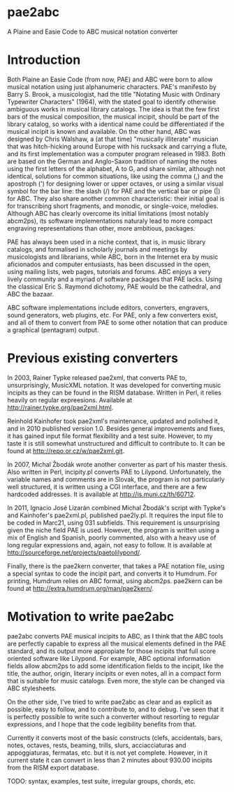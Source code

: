 pae2abc
=======

A Plaine and Easie Code to ABC musical notation converter


Introduction
============

Both Plaine an Easie Code (from now, PAE) and ABC were born to allow
musical notation using just alphanumeric characters.  PAE's manifesto
by Barry S. Brook, a musicologist, had the title "Notating Music with
Ordinary Typewriter Characters" (1964), with the stated goal to
identify otherwise ambiguous works in musical library catalogs.  The
idea is that the few first bars of the musical composition, the
musical incipit, should be part of the library catalog, so works with
a identical name could be differentiated if the musical incipit is
known and available.  On the other hand, ABC was designed by Chris
Walshaw, a (at that time) "musically illiterate" musician that was
hitch-hicking around Europe with his rucksack and carrying a flute,
and its first implementation was a computer program released in 1983.
Both are based on the German and Anglo-Saxon tradition of naming the
notes using the first letters of the alphabet, A to G, and share
similar, although not identical, solutions for common situations, like
using the comma (,) and the apostroph (') for designing lower or upper
octaves, or using a similar visual symbol for the bar line: the slash
(/) for PAE and the vertical bar or pipe (|) for ABC.  They also share
another common characteristic: their initial goal is for transcribing
short fragments, and monodic, or single-voice, melodies.  Although ABC
has clearly overcome its initial limitations (most notably abcm2ps),
its software implementations naturaly lead to more compact engraving
representations than other, more ambitious, packages.

PAE has always been used in a niche context, that is, in music library
catalogs, and formalised in scholarly journals and meetings by
musicologists and librarians, while ABC, born in the Internet era by
music aficionados and computer entusiasts, has been discussed in the
open, using mailing lists, web pages, tutorials and forums.  ABC
enjoys a very lively community and a myriad of software packages that
PAE lacks.  Using the classical Eric S. Raymond dichotomy, PAE would
be the cathedral, and ABC the bazaar.

ABC software implementations include editors, converters, engravers,
sound generators, web plugins, etc.  For PAE, only a few converters
exist, and all of them to convert from PAE to some other notation that
can produce a graphical (pentagram) output.


Previous existing converters
============================

In 2003, Rainer Typke released pae2xml, that converts PAE to,
unsurprisingly, MusicXML notation.  It was developed for converting
music incipits as they can be found in the RISM database.  Written in
Perl, it relies heavily on regular expreesions.  Available at
http://rainer.typke.org/pae2xml.html.

Reinhold Kainhofer took pae2xml's maintenance, updated and polished
it, and in 2010 published version 1.0.  Besides general improvements
and fixes, it has gained input file format flexibility and a test
suite.  However, to my taste it is still somewhat unstructured and
difficult to contribute to.  It can be found at
http://repo.or.cz/w/pae2xml.git.

In 2007, Michal Žbodák wrote another converter as part of his master
thesis.  Also written in Perl, incipity.pl converts PAE to Lilypond.
Unfortunately, the variable names and comments are in Slovak, the
program is not particularly well structured, it is written using a CGI
interface, and there are a few hardcoded addresses.  It is available
at http://is.muni.cz/th/60712.

In 2011, Ignacio José Lizarán combined Michal Žbodák's script with
Typke's and Kainhofer's pae2xml.pl, published pae2ly.pl.  It requires
the input file to be coded in Marc21, using 031 subfields.  This
requirement is unsurprising given the niche field PAE is used.
However, the program is written using a mix of English and Spanish,
poorly commented, also with a heavy use of long regular expressions
and, again, not easy to follow.  It is available at
http://sourceforge.net/projects/paetolilypond/.

Finally, there is the pae2kern converter, that takes a PAE notation
file, using a special syntax to code the incipit part, and converts it
to Humdrum.  For printing, Humdrum relies on ABC format, using
abcm2ps.  pae2kern can be found at
http://extra.humdrum.org/man/pae2kern/.


Motivation to write pae2abc
===========================
pae2abc converts PAE musical incipits to ABC, as I think that the ABC
tools are perfectly capable to express all the musical elements
defined in the PAE standard, and its output more appropiate for those
incipits that full score oriented software like Lilypond.  For
example, ABC optional information fields allow abcm2ps to add some
identification fields to the incipit, like the title, the author,
origin, literary incipits or even notes, all in a compact form that is
suitable for music catalogs.  Even more, the style can be changed via
ABC stylesheets.

On the other side, I've tried to write pae2abc as clear and as
explicit as possible, easy to follow, and to contribute to, and to
debug.  I've seen that it is perfectly possible to write such a
converter without resorting to regular expressions, and I hope that
the code legibility benefits from that.

Currently it converts most of the basic constructs (clefs,
accidentals, bars, notes, octaves, rests, beaming, trills, slurs,
acciacciaturas and appoggiaturas, fermatas, etc. but it is not yet
complete.  However, in it current state it can convert in less than 2
minutes about 930.00 incipits from the RISM export database.

TODO: syntax, examples, test suite, irregular groups, chords, etc.
